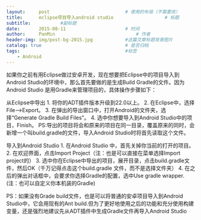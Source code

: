 ```yaml
---
layout:     post                            # 使用的布局（不需要改）
title:      eclipse项目导入android studio                   # 标题
subtitle:           #副标题
date:       2015-08-11                      # 时间
author:     PanMin                              # 作者
header-img: img/post-bg-2015.jpg            #这篇文章标题背景图片
catalog: true                               # 是否归档
tags:                                       #标签
    - Android
---
```



如果你之前有用Eclipse做过安卓开发，现在想要把Eclipse中的项目导入到Android Studio的环境中，那么首先要做的是生成Build Gradle的文件。因为Android Studio 是用Gradle来管理项目的，具体操作步骤如下：

 

从Eclipse中导出
        1. 将你的ADT插件版本升级到22.0以上。
        2. 在Eclipse中，选择File-->Export。
        3. 在弹出的导出窗口中，打开Android的文件夹，选择“Generate Gradle Build Files”。
        4. 选中你想要导入到Android Studio中的项目，Finish。
PS:导出的项目将会和原来的项目在同一目录，覆盖原来的同时，会新增一个叫build.gradle的文件，导入Android Studio时将首先读取这个文件。

导入到Android Studio
        1. 在Android Studio 中，首先关掉你当前的打开的项目。
        2. 在欢迎界面，点击Import Project（注：也是可以直接在菜单选择Import project的）
        3. 选中你在Eclipse中导出的项目，展开目录，点击build.gradle文件，然后OK（千万记得点击这个build.gradle 文件，而不是选择文件夹）
        4. 在之后的弹出对话框中，会要求你选择Gradle的配置，选中Use gradle wrapper.(注：也可以自定义你本机装的Gradle)
        
        
PS：如果没有Grade build文件，也是可以将普通的安卓项目导入到Android Studio中，它会用现有的Ant build.但为了更好地使用之后的功能和充分使用构建变量，还是强烈地建议先从ADT插件中生成Gradle文件再导入Android Studio